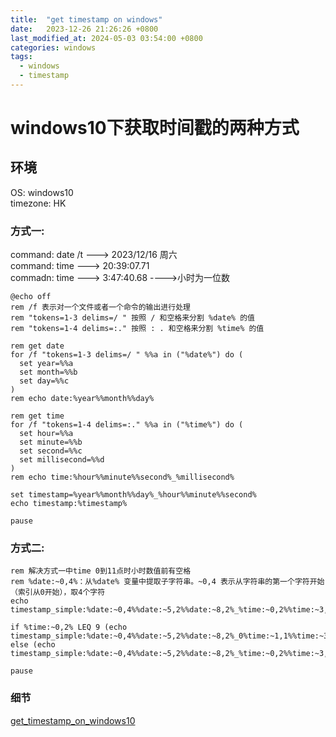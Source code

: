 ```yaml
---
title:  "get timestamp on windows"
date:   2023-12-26 21:26:26 +0800
last_modified_at: 2024-05-03 03:54:00 +0800
categories: windows
tags: 
  - windows
  - timestamp
---
```


# windows10下获取时间戳的两种方式

## 环境  
OS: windows10  
timezone: HK  

### 方式一:  
command: date /t ---> 2023/12/16 周六  
command: time    ---> 20:39:07.71  
commadn: time    ---> 3:47:40.68 ---->小时为一位数  

```
@echo off
rem /f 表示对一个文件或者一个命令的输出进行处理  
rem "tokens=1-3 delims=/ " 按照 / 和空格来分割 %date% 的值  
rem "tokens=1-4 delims=:." 按照 : . 和空格来分割 %time% 的值  

rem get date
for /f "tokens=1-3 delims=/ " %%a in ("%date%") do (
  set year=%%a
  set month=%%b
  set day=%%c
)
rem echo date:%year%%month%%day%

rem get time
for /f "tokens=1-4 delims=:." %%a in ("%time%") do (
  set hour=%%a
  set minute=%%b
  set second=%%c
  set millisecond=%%d
)
rem echo time:%hour%%minute%%second%_%millisecond%

set timestamp=%year%%month%%day%_%hour%%minute%%second%
echo timestamp:%timestamp%

pause
```

### 方式二:  
```
rem 解决方式一中time 0到11点时小时数值前有空格  
rem %date:~0,4%：从%date% 变量中提取子字符串。~0,4 表示从字符串的第一个字符开始（索引从0开始），取4个字符  
echo timestamp_simple:%date:~0,4%%date:~5,2%%date:~8,2%_%time:~0,2%%time:~3,2%%time:~6,2%  

if %time:~0,2% LEQ 9 (echo timestamp_simple:%date:~0,4%%date:~5,2%%date:~8,2%_0%time:~1,1%%time:~3,2%%time:~6,2%) else (echo timestamp_simple:%date:~0,4%%date:~5,2%%date:~8,2%_%time:~0,2%%time:~3,2%%time:~6,2%)

pause
```

### 细节  
[get_timestamp_on_windows10](https://github.com/zzblydia/myBlog/blob/master/windows/get_timestamp.cmd)  